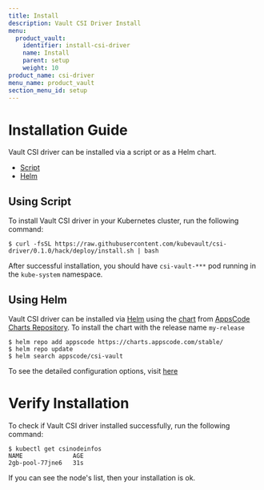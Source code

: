 ```yaml
---
title: Install
description: Vault CSI Driver Install
menu:
  product_vault:
    identifier: install-csi-driver
    name: Install
    parent: setup
    weight: 10
product_name: csi-driver
menu_name: product_vault
section_menu_id: setup
---
```


# Installation Guide

Vault CSI driver can be installed via a script or as a Helm chart.

<ul class="nav nav-tabs" id="installerTab" role="tablist">
  <li class="nav-item">
    <a class="nav-link active" id="script-tab" data-toggle="tab" href="#script" role="tab" aria-controls="script" aria-selected="true">Script</a>
  </li>
  <li class="nav-item">
    <a class="nav-link" id="helm-tab" data-toggle="tab" href="#helm" role="tab" aria-controls="helm" aria-selected="false">Helm</a>
  </li>
</ul>
<div class="tab-content" id="installerTabContent">
  <div class="tab-pane fade show active" id="script" role="tabpanel" aria-labelledby="script-tab">

## Using Script

To install Vault CSI driver in your Kubernetes cluster, run the following command:

```console
$ curl -fsSL https://raw.githubusercontent.com/kubevault/csi-driver/0.1.0/hack/deploy/install.sh | bash
```

After successful installation, you should have `csi-vault-***` pod running in the `kube-system` namespace.

</div>
<div class="tab-pane fade" id="helm" role="tabpanel" aria-labelledby="helm-tab">

## Using Helm

Vault CSI driver can be installed via [Helm](https://helm.sh) using the [chart](https://github.com/appscode/kubevault/csi-driver/tree/0.1.2/chart/csi-vault) from [AppsCode Charts Repository](https://github.com/appscode/charts). To install the chart with the release name `my-release`

```console
$ helm repo add appscode https://charts.appscode.com/stable/
$ helm repo update
$ helm search appscode/csi-vault
```

To see the detailed configuration options, visit [here](https://github.com/kubevault/csi-driver/tree/chart/chart/csi-vault)
</div>


# Verify  Installation

To check if Vault CSI driver installed successfully, run the following command:

```console
$ kubectl get csinodeinfos
NAME              AGE
2gb-pool-77jne6   31s
```

If you can see the node's list, then your installation is ok.